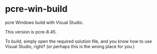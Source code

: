 # pcre-win-build

pcre Windows build with Visual Studio.

This version is pcre-8.45.

To build, simply open the required solution file, and
you know how to use Visual Studio, right?
(or perhaps this is the wrong place for you.)
